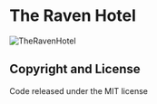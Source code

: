# The Raven Hotel

![TheRavenHotel](https://user-images.githubusercontent.com/33911508/78405556-58ae1700-75c6-11ea-81e4-0ad72b04be00.png)




## Copyright and License

Code released under the MIT license
